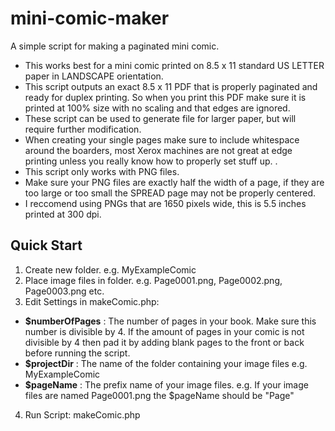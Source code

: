 mini-comic-maker
================

A simple script for making a paginated mini comic.

- This works best for a mini comic printed on 8.5 x 11 standard US LETTER paper in LANDSCAPE orientation.
- This script outputs an exact 8.5 x 11 PDF that is properly paginated and ready for duplex printing. So when you print this PDF make sure it is printed at 100% size with no scaling and that edges are ignored.
- These script can be used to generate file for larger paper, but will require further modification.
- When creating your single pages make sure to include whitespace around the boarders, most Xerox machines are not great at edge printing unless you really know how to properly set stuff up. .
- This script only works with PNG files.
- Make sure your PNG files are exactly half the width of a page, if they are too large or too small the SPREAD page may not be properly centered.
- I reccomend using PNGs that are 1650 pixels wide, this is 5.5 inches printed at 300 dpi.


Quick Start
--------
1. Create new folder. e.g. MyExampleComic
2. Place image files in folder. e.g. Page0001.png, Page0002.png, Page0003.png etc.
3. Edit Settings in makeComic.php: 
  - **$numberOfPages** : The number of pages in your book. Make sure this number is divisible by 4. If the amount of pages in your comic is not divisible by 4 then pad it by adding blank pages to the front or back before running the script.
  - **$projectDir** : The name of the folder containing your image files e.g. MyExampleComic
  - **$pageName** : The prefix name of your image files. e.g. If your image files are named Page0001.png the $pageName should be "Page"
4. Run Script: makeComic.php
